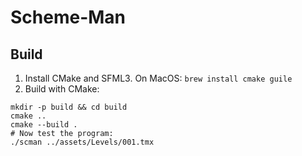 
# Scheme-Man

## Build

1. Install CMake and SFML3. On MacOS: `brew install cmake guile`
2. Build with CMake:

```shell
mkdir -p build && cd build
cmake ..
cmake --build .
# Now test the program:
./scman ../assets/Levels/001.tmx
```
